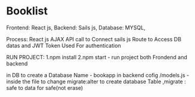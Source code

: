 # Booklist

Frontend: React js,
Backend: Sails js,
Database: MYSQL,

Process: React js AJAX API call to Connect sails js Route to Access DB datas and JWT Token Used For authentication

RUN PROJECT:
1.npm install
2.npm start - run project both Frondend and backend

in DB to create a Database Name - bookapp 
in backend cofig /models.js - inside the file to change migrate:alter to create database Table ,migrate : safe to data for safe(not erase)
